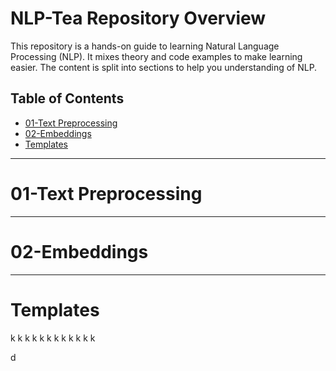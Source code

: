 # NLP-Tea Repository Overview

This repository is a hands-on guide to learning Natural Language Processing (NLP). It mixes theory and code examples to make learning easier. The content is split into sections to help you understanding of NLP.

## Table of Contents
- [01-Text Preprocessing](#01-text-preprocessing)
- [02-Embeddings](#02-embeddings)
- [Templates](#templates)

---

 # 01-Text Preprocessing



 ---
 
# 02-Embeddings
 



---

# Templates

k
k
k
k
k
k
k
k
k
k
k
k







































d
